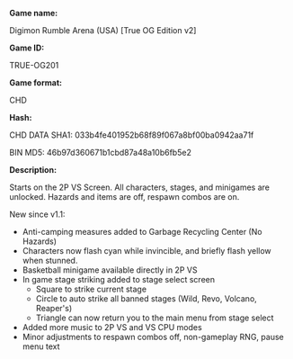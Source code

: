 **Game name:**

Digimon Rumble Arena (USA) [True OG Edition v2]

**Game ID:**

TRUE-OG201

**Game format:**

CHD

**Hash:**

CHD DATA SHA1: 033b4fe401952b68f89f067a8bf00ba0942aa71f

BIN MD5: 46b97d360671b1cbd87a48a10b6fb5e2

**Description:**

Starts on the 2P VS Screen. All characters, stages, and minigames are unlocked. Hazards and items are off, respawn combos are on.

New since v1.1:
- Anti-camping measures added to Garbage Recycling Center (No Hazards)
- Characters now flash cyan while invincible, and briefly flash yellow when stunned.
- Basketball minigame available directly in 2P VS
- In game stage striking added to stage select screen
  - Square to strike current stage
  - Circle to auto strike all banned stages (Wild, Revo, Volcano, Reaper's)
  - Triangle can now return you to the main menu from stage select
- Added more music to 2P VS and VS CPU modes
- Minor adjustments to respawn combos off, non-gameplay RNG, pause menu text
